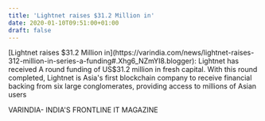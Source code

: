 ```yaml
---
title: 'Lightnet raises $31.2 Million in'
date: 2020-01-10T09:51:00+01:00
draft: false
---
```


[Lightnet raises $31.2 Million in](https://varindia.com/news/lightnet-raises-312-million-in-series-a-funding#.Xhg6_NZmYI8.blogger): Lightnet has received A round funding of US$31.2 million in fresh capital. With this round completed, Lightnet is Asia's first blockchain company to receive financial backing from six large conglomerates, providing access to millions of Asian users  
  
VARINDIA- INDIA'S FRONTLINE IT MAGAZINE